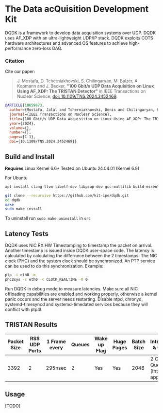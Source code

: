 # The Data acQuisition Development Kit

DQDK is a framework to develop data acquisition systems over UDP. DQDK uses AF_XDP with an ultra-lightweight UDP/IP stack.
DQDK exploits COTS hardware architectures and advanced OS features to achieve high-performance zero-loss DAQ.

### Citation

Cite our paper:

> J. Mostafa, D. Tcherniakhovski, S. Chilingaryan, M. Balzer, A. Kopmann and J. Becker, **"100 Gbit/s UDP Data Acquisition on Linux Using AF_XDP: The TRISTAN Detector"** in IEEE Transactions on Nuclear Science, [doi: 10.1109/TNS.2024.3452469](https://ieeexplore.ieee.org/document/10659873).



```bibtex
@ARTICLE{10659873,
  author={Mostafa, Jalal and Tcherniakhovski, Denis and Chilingaryan, Suren and Balzer, Matthias and Kopmann, Andreas and Becker, J\"urgen},
  journal={IEEE Transactions on Nuclear Science},
  title={100 Gbit/s UDP Data Acquisition on Linux Using AF_XDP: The TRISTAN Detector},
  year={2024},
  volume={},
  number={},
  pages={1-1},
  doi={10.1109/TNS.2024.3452469}}
```

## Build and Install

**Requires** Linux Kernel 6.6+
Tested on Ubuntu 24.04.01 (Kernel 6.8)

For Ubuntu
```bash
apt install clang llvm libelf-dev libpcap-dev gcc-multilib build-essential linux-tools-common linux-tools-generic linux-headers-$(uname -r) m4 libnuma-dev liburing-dev
```

```bash
git clone --recursive https://github.com/kit-ipe/dqdk.git
cd dqdk
make
sudo make install
```

To uninstall run `sudo make uninstall` in `src`

## Latency Tests
DQDK uses NIC RX HW Timestamping to timestamp the packet on arrival.
Another timestamp is issued inside DQDK user-space code. The latency is calculated by calculating the differnece between the 2 timestamps.
The NIC clock (PHC) and the system clock should be synchronized.
An PTP service can be used to do this synchronization. Example:
```bash
ptp -i eth0 -m
phc2sys -s eth0 -c CLOCK_REALTIME -O 0
```
Run DQDK in debug mode to measure latencies. Make sure all NIC offloading capabilities are enabled and working properly, otherwise a kernel panic occurs and the server needs restarting. Disable ntpd, chronyd, systemd-timesyncd and systemd-timedated services because they will conflict with ptp4l.

## TRISTAN Results

| Packet Size | RSS UDP Ports | 1 Frame every | Queues | Wake up Flag | Huge Pages | Batch Size | Interrupts & Cores | Zero loss | Histo | MPPS | Payload Throughput | 
| ----------- | ------ | --------- | ------------- | ----------- | ------ | --------- | ------------- | ----------- | ------ | ---- | ---- |
| 3392 | 2 | 295nsec | 2 | Yes | Yes | 2048 | 2 Cores / Queue (ints and app) | Yes | No | 3.45 | 93.6% |

## Usage

[TODO]
